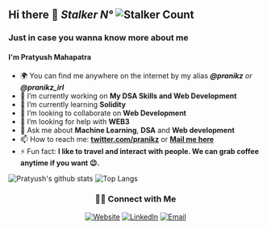 

## Hi there 👋 *Stalker  N°* ![Stalker Count](https://profile-counter.glitch.me/pranikz/count.svg)
### Just in case you wanna know more about me
#### I'm Pratyush Mahapatra
- 🌍 You can find me anywhere on the internet by my alias ***@pranikz** or **@pranikz_irl***
- 🔭 I’m currently working on **My DSA Skills and Web Development**
- 🌱 I’m currently learning **Solidity**
- 👯 I’m looking to collaborate on **Web Development**
- 🤔 I’m looking for help with **WEB3**
- 💬 Ask me about **Machine Learning**, **DSA** and **Web development**
- 📫 How to reach me: [**twitter.com/pranikz**](https://twitter.com/pranikz) or [**Mail me here**](mailto:hello@pranikz.ml)
- ⚡ Fun fact: **I like to travel and interact with people. We can grab coffee anytime if you want 😉.**

![Pratyush's github stats](https://github-readme-stats.vercel.app/api?username=pranikz&show_icons=true&hide=["issues"])
![Top Langs](https://github-readme-stats.vercel.app/api/top-langs/?username=pranikz&layout=compact)

<section align="center">
<h3> 🤝🏻 Connect with Me </h3>
</section>

<p align="center">
<a href="https://pranikz.netlify.app/"><img alt="Website" src="https://img.shields.io/badge/website-000000?style=for-the-badge&logo=About.me&logoColor=white" ></a>
<a href="https://www.linkedin.com/in/pranikz/"><img  alt="LinkedIn" src="https://img.shields.io/badge/LinkedIn-Pratyush%20Mahapatra-blue?style=flat-square&logo=linkedin"></a>
<a href="mailto:pratyushmahapatra2000@gmail.com" ><img src="https://img.shields.io/badge/Gmail-D14836?style=for-the-badge&logo=gmail&logoColor=white" alt="Email"></a>
</p>
